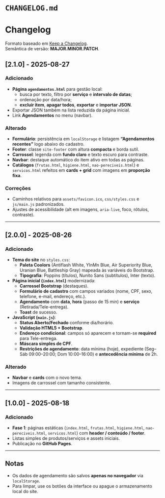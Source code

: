 
# `CHANGELOG.md`

# Changelog
Formato baseado em [Keep a Changelog](https://keepachangelog.com/pt-BR/1.0.0/).  
Semântica de versão: **MAJOR.MINOR.PATCH**.

## [2.1.0] - 2025-08-27
### Adicionado
- **Página `agendamentos.html`** para gestão local:
  - busca por texto, filtro por **serviço** e **intervalo de datas**;
  - ordenação por data/hora;
  - **excluir item**, **apagar todos**, **exportar** e **importar JSON**.
- Exportar JSON também na lista reduzida da página inicial.
- Link **Agendamentos** no menu (navbar).

### Alterado
- **Formulário**: persistência em `localStorage` e listagem **“Agendamentos recentes”** logo abaixo do cadastro.
- **Footer**: classe `site-footer` com altura **compacta** e borda sutil.
- **Carrossel**: legenda com **fundo claro** e texto escuro para contraste.
- **Navbar**: destaque automático do item ativo em todas as páginas.
- **Catálogos** (`frutas.html`, `higiene.html`, `nao-pereciveis.html`) e `servicos.html` refeitos em **cards + grid** com imagens em **proporção fixa**.

### Correções
- Caminhos relativos para `assets/favicon.ico`, `css/styles.css` e `js/main.js` padronizados.
- Ajustes de acessibilidade (alt em imagens, `aria-live`, foco, rótulos, contraste).

---

## [2.0.0] - 2025-08-26
### Adicionado
- **Tema do site** no `styles.css`:
  - **Paleta Coolors** (Antiflash White, YInMn Blue, Air Superiority Blue, Uranian Blue, Battleship Gray) mapeada às variáveis do Bootstrap.
  - **Tipografia**: Poppins (títulos), Nunito Sans (subtítulos), Inter (texto).
- **Página inicial (`index.html`)** modernizada:
  - **Carrossel Bootstrap** (destaques).
  - **Formulário de cadastro** com campos variados (nome, CPF, sexo, telefone, e-mail, endereço, etc.).
  - **Agendamento** com **data**, **hora** (passo de 15 min) e **serviço** (Retirada/Tele-entrega).
  - **Toast** de sucesso.
- **JavaScript (`main.js`)**:
  - **Status Aberto/Fechado** conforme dia/horário.
  - **Validação HTML5 + Bootstrap**.
  - **Endereço condicional**: campos só aparecem e tornam-se **required** para Tele-entrega.
  - **Máscara simples de CPF**.
  - **Restrições de agendamento**: data mínima (hoje), expediente (Seg–Sáb 09:00–20:00; Dom 10:00–16:00) e **antecedência mínima** de 2h.

### Alterado
- **Navbar** e **cards** com o novo tema.
- Imagens de carrossel com tamanho consistente.

---

## [1.0.0] - 2025-08-18
### Adicionado
- **Fase 1**: páginas estáticas (`index.html`, `frutas.html`, `higiene.html`, `nao-pereciveis.html`, `servicos.html`) com **header / conteúdo / footer**.
- Listas simples de produtos/serviços e assets iniciais.
- Publicação no **GitHub Pages**.

---

## Notas
- Os dados de agendamento são salvos **apenas no navegador** via `localStorage`.  
- Para limpar, use os botões da interface ou apague o armazenamento local do site.
